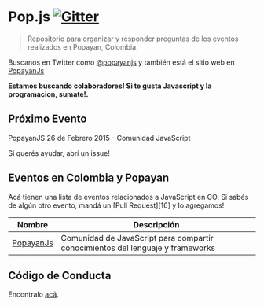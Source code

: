 # Pop.js [![Gitter][3]][4]

> Repositorio para organizar y responder preguntas de los eventos realizados en Popayan, Colombia.

Buscanos en Twitter como <a href="https://twitter.com/popayanjs">@popayanjs</a> y también está el sitio web en <a href="http://www.meetup.com/PopayanJS/"> PopayanJs </a>

**Estamos buscando colaboradores! Si te gusta Javascript y la programacion, sumate!.**

## Próximo Evento
   
   PopayanJS 26 de Febrero 2015 - Comunidad JavaScript
   
Si querés ayudar, abrí un issue!

## Eventos en Colombia y Popayan

Acá tienen una lista de eventos relacionados a JavaScript en CO. Si sabés de algún otro evento, mandá un [Pull Request][16] y lo agregamos!

Nombre                  | Descripción
------------------------|-----------------------------------------------------------------------------
[PopayanJs][6]          | Comunidad de JavaScript para compartir conocimientos del lenguaje y frameworks

## Código de Conducta

Encontralo [acá][5].

[1]: https://help.github.com/articles/using-pull-requests/
[2]: http://imageshack.com/a/img540/4115/HP2o1T.png
[3]: https://badges.gitter.im/Join%20Chat.svg
[4]: https://gitter.im/popayanjs
[5]: https://github.com/popayanjs/Bienvenido/blob/master/codigodeconducta.md
[6]: http://www.meetup.com/PopayanJS/
